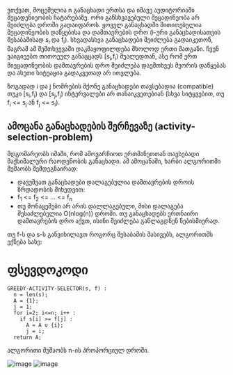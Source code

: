 ვთქვათ, მოცემულია n განაცხადი ერთსა და იმავე აუდიტორიაში მეცადენიეობის ჩატარებაზე.
ორი განსხვავებული მეცადინეობა არ შეიძლება დროში გადაიფაროს.
ყოველ განაცხადში მითითებულია მეცადინეობის დაწყებისა და დამთავრების დრო (i-ური განაცხადისათვის შესაბამისად s<sub>i</sub> და f<sub>i</sub>).
სხვადასხვა განაცხადები შეიძლება გადაიკეთონ, მაგრამ ამ შემთხვევაში დაკმაყოფილდება მხოლოდ ერთი მათგანი. ჩვენ ვაიგიეებთ თითოეულ განაცცადს [s<sub>i</sub>,f<sub>i</sub>) შუალედთან, ასე რომ ერთ მიეცადინეობის დამთავრების დრო შეიძლება დაემთხვეს მეორის დაწყებას და ასეთი სიტუაცია გადაკვეთად არ ითვლება.

ზოგადად i და j ნომრების მქონე განაცხადები თავსებადია (compatible) თუკი [s<sub>i</sub>,f<sub>i</sub>) და [s<sub>j</sub>,f<sub>j</sub>) ინტერვალები არ თანაიკვეთებიან (სხვა სიტყვებით, თუ f<sub>i</sub> <= s<sub>j</sub> ან f<sub>j</sub> <= s<sub>i</sub>).

## ამოცანა განაცხადების შერჩევაზე (activity-selection-problem)
მდგომარეობს იმაში, რომ ამოვარჩიოთ ერთმანეთთან თავსებადი მაქსიმალური რაოდენობის განაცხადი.
ამ ამოცანაში, ხარბი ალგორითმი მუშაობს შემდეგნაირად:
- დავუშვათ განაცხადები დალაგებულია დამთავრების დროის ზრდადობის მიხედვით:
- f<sub>1</sub> <= f<sub>2</sub> <= ... <= f<sub>n</sub>
- თუ მონაცემები არ არის დალლაგებული, მისი დალაგება შესაძლებელია O(nlog(n)) დროში. თუ განაცხადებს ერთნაირი დამთავრების დრო აქვთ, ისინი შეიძლება განლაგდნენ ნებისმიერად.

თუ f-ს და s-ს განვიხილავთ როგორც შესაბამის მასივებს, ალგორითმს ექნება სახე:

# ფსევდოკოდი

```
GREEDY-ACTIVITY-SELECTOR(s, f) :
  n = len(s);
  A = {1};
  j = 1;
  for i=2; i<=n; i++ :
    if s[i] >= f[j] :
      A = A ∪ {i};
      j = i;
  return A;
```

ალგორითი მუშაობს n-ის პროპორციულ დროში.

![image](https://github.com/user-attachments/assets/3231c567-5da2-45eb-be88-567d3009b4f8)
![image](https://github.com/user-attachments/assets/7e5d7f42-2d66-49fa-a1c2-381131999ee5)

